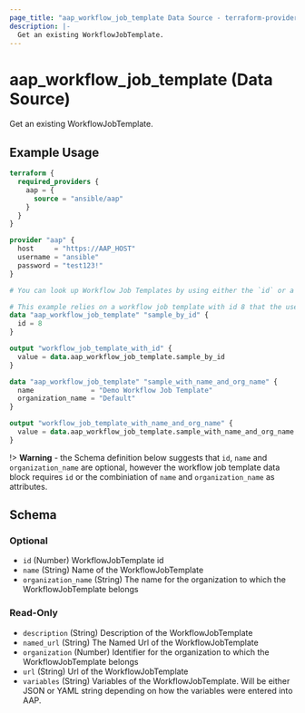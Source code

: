 ```yaml
---
page_title: "aap_workflow_job_template Data Source - terraform-provider-aap"
description: |-
  Get an existing WorkflowJobTemplate.
---
```


# aap_workflow_job_template (Data Source)

Get an existing WorkflowJobTemplate.


## Example Usage

```terraform
terraform {
  required_providers {
    aap = {
      source = "ansible/aap"
    }
  }
}

provider "aap" {
  host     = "https://AAP_HOST"
  username = "ansible"
  password = "test123!"
}

# You can look up Workflow Job Templates by using either the `id` or a combination of `name` and `organization_name`.

# This example relies on a workflow job template with id 8 that the user has access to.
data "aap_workflow_job_template" "sample_by_id" {
  id = 8
}

output "workflow_job_template_with_id" {
  value = data.aap_workflow_job_template.sample_by_id
}

data "aap_workflow_job_template" "sample_with_name_and_org_name" {
  name              = "Demo Workflow Job Template"
  organization_name = "Default"
}

output "workflow_job_template_with_name_and_org_name" {
  value = data.aap_workflow_job_template.sample_with_name_and_org_name
}
```


!> **Warning** - the Schema definition below suggests that `id`, `name` and `organization_name` are optional, however the workflow job template data block requires `id` or the combiniation of `name` and `organization_name` as attributes.

<!-- schema generated by tfplugindocs -->
## Schema

### Optional

- `id` (Number) WorkflowJobTemplate id
- `name` (String) Name of the WorkflowJobTemplate
- `organization_name` (String) The name for the organization to which the WorkflowJobTemplate belongs

### Read-Only

- `description` (String) Description of the WorkflowJobTemplate
- `named_url` (String) The Named Url of the WorkflowJobTemplate
- `organization` (Number) Identifier for the organization to which the WorkflowJobTemplate belongs
- `url` (String) Url of the WorkflowJobTemplate
- `variables` (String) Variables of the WorkflowJobTemplate. Will be either JSON or YAML string depending on how the variables were entered into AAP.
